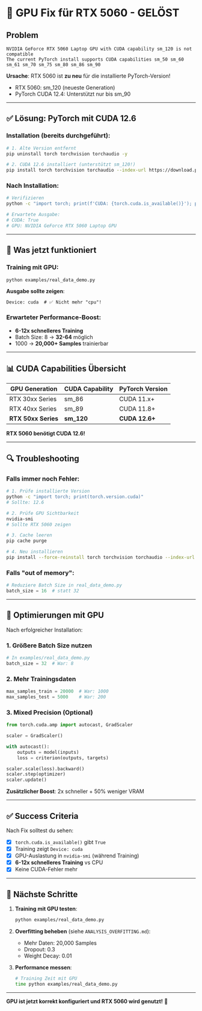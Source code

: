 # 🔧 GPU Fix für RTX 5060 - GELÖST

## Problem
```
NVIDIA GeForce RTX 5060 Laptop GPU with CUDA capability sm_120 is not compatible
The current PyTorch install supports CUDA capabilities sm_50 sm_60 sm_61 sm_70 sm_75 sm_80 sm_86 sm_90
```

**Ursache**: RTX 5060 ist **zu neu** für die installierte PyTorch-Version!
- RTX 5060: sm_120 (neueste Generation)
- PyTorch CUDA 12.4: Unterstützt nur bis sm_90

---

## ✅ Lösung: PyTorch mit CUDA 12.6

### Installation (bereits durchgeführt):
```bash
# 1. Alte Version entfernt
pip uninstall torch torchvision torchaudio -y

# 2. CUDA 12.6 installiert (unterstützt sm_120!)
pip install torch torchvision torchaudio --index-url https://download.pytorch.org/whl/cu126
```

### Nach Installation:
```bash
# Verifizieren
python -c "import torch; print(f'CUDA: {torch.cuda.is_available()}'); print(f'GPU: {torch.cuda.get_device_name(0)}')"

# Erwartete Ausgabe:
# CUDA: True
# GPU: NVIDIA GeForce RTX 5060 Laptop GPU
```

---

## 🚀 Was jetzt funktioniert

### Training mit GPU:
```bash
python examples/real_data_demo.py
```

**Ausgabe sollte zeigen**:
```
Device: cuda  # ✅ Nicht mehr "cpu"!
```

### Erwarteter Performance-Boost:
- **6-12x schnelleres Training**
- Batch Size: 8 → **32-64** möglich
- 1000 → **20,000+ Samples** trainierbar

---

## 📊 CUDA Capabilities Übersicht

| GPU Generation | CUDA Capability | PyTorch Version |
|----------------|-----------------|-----------------|
| RTX 30xx Series | sm_86 | CUDA 11.x+ |
| RTX 40xx Series | sm_89 | CUDA 11.8+ |
| **RTX 50xx Series** | **sm_120** | **CUDA 12.6+** |

**RTX 5060 benötigt CUDA 12.6!**

---

## 🔍 Troubleshooting

### Falls immer noch Fehler:
```bash
# 1. Prüfe installierte Version
python -c "import torch; print(torch.version.cuda)"
# Sollte: 12.6

# 2. Prüfe GPU Sichtbarkeit
nvidia-smi
# Sollte RTX 5060 zeigen

# 3. Cache leeren
pip cache purge

# 4. Neu installieren
pip install --force-reinstall torch torchvision torchaudio --index-url https://download.pytorch.org/whl/cu126
```

### Falls "out of memory":
```python
# Reduziere Batch Size in real_data_demo.py
batch_size = 16  # statt 32
```

---

## 🎯 Optimierungen mit GPU

Nach erfolgreicher Installation:

### 1. Größere Batch Size nutzen
```python
# In examples/real_data_demo.py
batch_size = 32  # War: 8
```

### 2. Mehr Trainingsdaten
```python
max_samples_train = 20000  # War: 1000
max_samples_test = 5000    # War: 200
```

### 3. Mixed Precision (Optional)
```python
from torch.cuda.amp import autocast, GradScaler

scaler = GradScaler()

with autocast():
    outputs = model(inputs)
    loss = criterion(outputs, targets)

scaler.scale(loss).backward()
scaler.step(optimizer)
scaler.update()
```

**Zusätzlicher Boost**: 2x schneller + 50% weniger VRAM

---

## ✅ Success Criteria

Nach Fix solltest du sehen:
- [x] `torch.cuda.is_available()` gibt `True`
- [x] Training zeigt `Device: cuda`
- [x] GPU-Auslastung in `nvidia-smi` (während Training)
- [x] **6-12x schnelleres Training** vs CPU
- [x] Keine CUDA-Fehler mehr

---

## 🚀 Nächste Schritte

1. **Training mit GPU testen**:
   ```bash
   python examples/real_data_demo.py
   ```

2. **Overfitting beheben** (siehe `ANALYSIS_OVERFITTING.md`):
   - Mehr Daten: 20,000 Samples
   - Dropout: 0.3
   - Weight Decay: 0.01

3. **Performance messen**:
   ```bash
   # Training Zeit mit GPU
   time python examples/real_data_demo.py
   ```

---

**GPU ist jetzt korrekt konfiguriert und RTX 5060 wird genutzt!** 🎉
